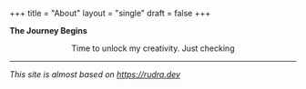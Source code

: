 +++
title = "About"
layout = "single"
draft = false
+++

**The Journey Begins**

<style>.org-center { margin-left: auto; margin-right: auto; text-align: center; }</style>

<div class="org-center">

Time to unlock my creativity. Just checking

</div>

---

_This site is almost based on <https://rudra.dev>_
